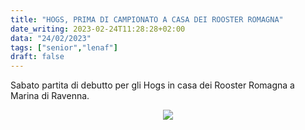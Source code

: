 ```yaml
---
title: "HOGS, PRIMA DI CAMPIONATO A CASA DEI ROOSTER ROMAGNA"
date_writing: 2023-02-24T11:28:28+02:00
data: "24/02/2023"
tags: ["senior","lenaf"]
draft: false
---
```


Sabato partita di debutto per gli Hogs in casa dei Rooster Romagna a Marina di Ravenna.

<center>
<img class="articolo" src="../img/2023/poster_1partita_senior.jpg">
</center>

  

  